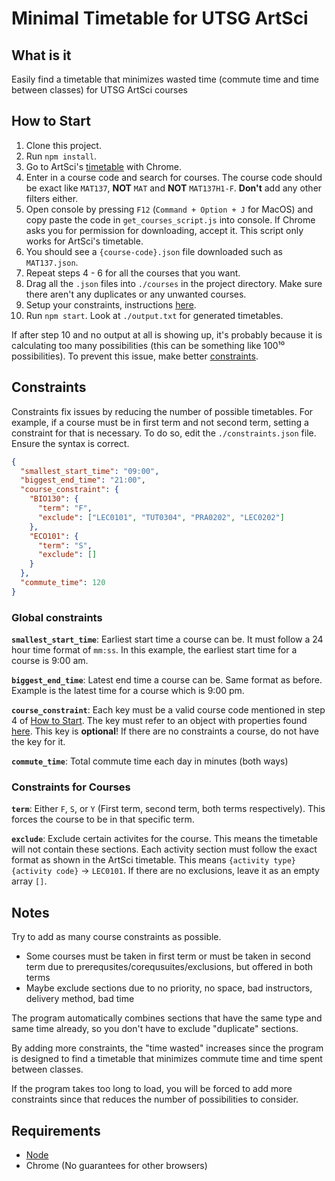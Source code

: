 # Minimal Timetable for UTSG ArtSci

## What is it

Easily find a timetable that minimizes wasted time (commute time and time between classes) for UTSG ArtSci courses

## How to Start

1. Clone this project.
2. Run `npm install`.
3. Go to ArtSci's [timetable](https://timetable.iit.artsci.utoronto.ca/) with Chrome.
4. Enter in a course code and search for courses. The course code should be exact like `MAT137`, **NOT** `MAT` and **NOT** `MAT137H1-F`. **Don't** add any other filters either.
5. Open console by pressing `F12` (`Command + Option + J` for MacOS) and copy paste the code in `get_courses_script.js` into console. If Chrome asks you for permission for downloading, accept it. This script only works for ArtSci's timetable.
6. You should see a `{course-code}.json` file downloaded such as `MAT137.json`.
7. Repeat steps 4 - 6 for all the courses that you want.
8. Drag all the `.json` files into `./courses` in the project directory. Make sure there aren't any duplicates or any unwanted courses.
9. Setup your constraints, instructions [here](#constraints).
10. Run `npm start`. Look at `./output.txt` for generated timetables.

If after step 10 and no output at all is showing up, it's probably because it is calculating too many possibilities (this can be something like 100¹⁰ possibilities). To prevent this issue, make better [constraints](#constraints).

## Constraints

Constraints fix issues by reducing the number of possible timetables. For example, if a course must be in first term and not second term, setting a constraint for that is necessary. To do so, edit the `./constraints.json` file. Ensure the syntax is correct.

```json
{
  "smallest_start_time": "09:00",
  "biggest_end_time": "21:00",
  "course_constraint": {
    "BIO130": {
      "term": "F",
      "exclude": ["LEC0101", "TUT0304", "PRA0202", "LEC0202"]
    },
    "ECO101": {
      "term": "S",
      "exclude": []
    }
  },
  "commute_time": 120
}
```

### Global constraints

**`smallest_start_time`**: Earliest start time a course can be. It must follow a 24 hour time format of `mm:ss`. In this example, the earliest start time for a course is 9:00 am.

**`biggest_end_time`**: Latest end time a course can be. Same format as before. Example is the latest time for a course which is 9:00 pm.

**`course_constraint`**: Each key must be a valid course code mentioned in step 4 of [How to Start](#how-to-start). The key must refer to an object with properties found [here](#constraints-for-courses). This key is **optional**! If there are no constraints a course, do not have the key for it.

**`commute_time`**: Total commute time each day in minutes (both ways)

### Constraints for Courses

**`term`**: Either `F`, `S`, or `Y` (First term, second term, both terms respectively). This forces the course to be in that specific term.

**`exclude`**: Exclude certain activites for the course. This means the timetable will not contain these sections. Each activity section must follow the exact format as shown in the ArtSci timetable. This means `{activity type}{activity code}` -> `LEC0101`. If there are no exclusions, leave it as an empty array `[]`.

## Notes

Try to add as many course constraints as possible.

- Some courses must be taken in first term or must be taken in second term due to prerequsites/corequsuites/exclusions, but offered in both terms
- Maybe exclude sections due to no priority, no space, bad instructors, delivery method, bad time

The program automatically combines sections that have the same type and same time already, so you don't have to exclude "duplicate" sections.

By adding more constraints, the "time wasted" increases since the program is designed to find a timetable that minimizes commute time and time spent between classes.

If the program takes too long to load, you will be forced to add more constraints since that reduces the number of possibilities to consider.

## Requirements

- [Node](https://nodejs.org/en/download/)
- Chrome (No guarantees for other browsers)
